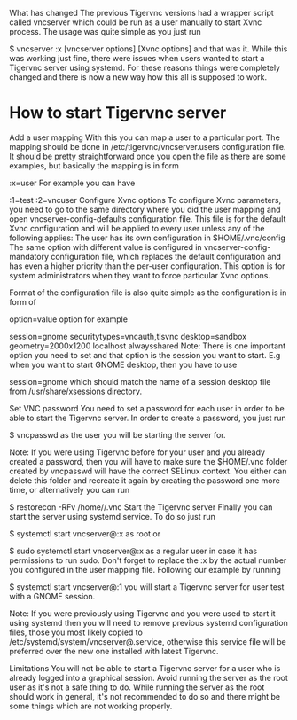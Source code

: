 What has changed
The previous Tigervnc versions had a wrapper script called vncserver which could be run as a user manually to start Xvnc process. The usage was quite simple as you just run

$ vncserver :x [vncserver options] [Xvnc options]
and that was it. While this was working just fine, there were issues when users wanted to start a Tigervnc server using systemd. For these reasons things were completely changed and there is now a new way how this all is supposed to work.

# How to start Tigervnc server  

Add a user mapping
With this you can map a user to a particular port. The mapping should be done in /etc/tigervnc/vncserver.users configuration file. It should be pretty straightforward once you open the file as there are some examples, but basically the mapping is in form

:x=user
For example you can have

:1=test
:2=vncuser
Configure Xvnc options
To configure Xvnc parameters, you need to go to the same directory where you did the user mapping and open vncserver-config-defaults configuration file. This file is for the default Xvnc configuration and will be applied to every user unless any of the following applies: The user has its own configuration in $HOME/.vnc/config The same option with different value is configured in   vncserver-config-mandatory configuration file, which replaces the default   configuration and has even a higher priority than the per-user configuration.   This option is for system administrators when they want to force particular   Xvnc options.

Format of the configuration file is also quite simple as the configuration is in form of

option=value
option
for example

session=gnome
securitytypes=vncauth,tlsvnc
desktop=sandbox
geometry=2000x1200
localhost
alwaysshared
Note:
There is one important option you need to set and that option is the session you want to start. E.g when you want to start GNOME desktop, then you have to use

session=gnome
which should match the name of a session desktop file from /usr/share/xsessions directory.

Set VNC password
You need to set a password for each user in order to be able to start the Tigervnc server. In order to create a password, you just run

$ vncpasswd
as the user you will be starting the server for.

Note:
If you were using Tigervnc before for your user and you already created a password, then you will have to make sure the $HOME/.vnc folder created by vncpasswd will have the correct SELinux context. You either can delete this folder and recreate it again by creating the password one more time, or alternatively you can run

$ restorecon -RFv /home/<USER>/.vnc
Start the Tigervnc server
Finally you can start the server using systemd service. To do so just run

$ systemctl start vncserver@:x
as root or

$ sudo systemctl start vncserver@:x
as a regular user in case it has permissions to run sudo. Don't forget to replace the :x by the actual number you configured in the user mapping file. Following our example by running

$ systemctl start vncserver@:1
you will start a Tigervnc server for user test with a GNOME session.

Note:
If you were previously using Tigervnc and you were used to start it using systemd then you will need to remove previous systemd configuration files, those you most likely copied to /etc/systemd/system/vncserver@.service, otherwise this service file will be preferred over the new one installed with latest Tigervnc.

Limitations
You will not be able to start a Tigervnc server for a user who is already logged into a graphical session. Avoid running the server as the root user as it's not a safe thing to do. While running the server as the root should work in general, it's not recommended to do so and there might be some things which are not working properly.